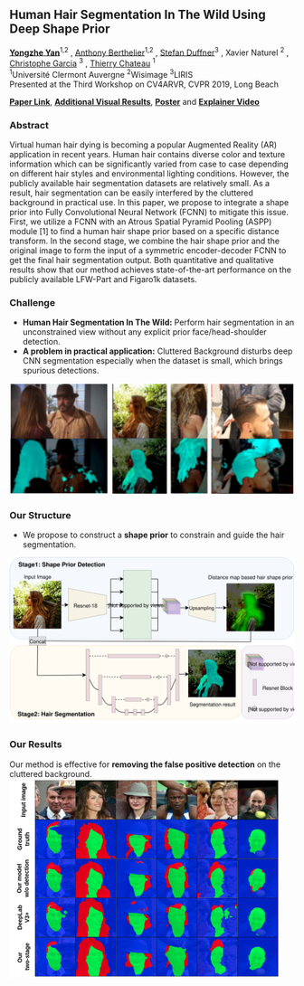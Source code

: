 ## Human Hair Segmentation In The Wild Using Deep Shape Prior
[**Yongzhe Yan**](mailto:yongzhe.yan@etu.uca.fr)<sup>1,2</sup> , [Anthony Berthelier](mailto:anthony.berthelier@etu.uca.fr)<sup>1,2</sup> , [Stefan Duffner](mailto:stefan.duffner@liris.cnrs.fr)<sup>3</sup> , Xavier Naturel <sup>2</sup> , [Christophe Garcia](mailto:christophe.garcia@liris.cnrs.fr) <sup>3</sup> , [Thierry Chateau](mailto:thierry.chateau@uca.fr) <sup>1</sup> <br>
<sup>1</sup>Université Clermont Auvergne     <sup>2</sup>Wisimage      <sup>3</sup>LIRIS <br>
Presented at the Third Workshop on CV4ARVR, CVPR 2019, Long Beach <br>

[**Paper Link**](http://mixedreality.cs.cornell.edu/s/23_CVPRW_hair_segmentation.pdf), [**Additional Visual Results**](/CVPRW_supp.pdf), [**Poster**](/Poster.pdf	) and [**Explainer Video**](https://youtu.be/fBWOjquOUH0)<br>

### Abstract

Virtual human hair dying is becoming a popular Augmented Reality (AR) application in recent years. Human hair contains diverse color and texture information which can be significantly varied from case to case depending on different hair styles and environmental lighting conditions. However, the publicly available hair segmentation datasets are relatively small. As a result, hair segmentation can be easily interfered by the cluttered background in practical use. In this paper, we propose to integrate a shape prior into Fully Convolutional Neural Network (FCNN) to mitigate this issue. First, we utilize a FCNN with an Atrous Spatial Pyramid Pooling (ASPP) module [1] to find a human hair shape prior based on a specific distance transform. In the second stage, we combine the hair shape prior and the original image to form the input of a symmetric encoder-decoder FCNN to get the final hair segmentation output. Both quantitative and qualitative results show that our method achieves state-of-the-art performance on the publicly available LFW-Part and Figaro1k datasets.

### Challenge
* **Human Hair Segmentation In The Wild:** Perform hair segmentation in an unconstrained view without any explicit prior face/head-shoulder detection.
* **A problem in practical application:** Cluttered Background disturbs deep CNN segmentation especially when the dataset is small, which brings spurious detections.

![Spurious Detection](/Spurious.png)

### Our Structure
* We propose to construct a **shape prior** to constrain and guide the hair segmentation.

![Structure](/CVPRW_overall.svg)


### Our Results

Our method is effective for **removing the false positive detection** on the cluttered background.
![Results](/Result_LFW.png)
